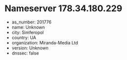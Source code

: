 # Nameserver 178.34.180.229

* as_number: 201776
* name: Unknown
* city: Simferopol
* country: UA
* organization: Miranda-Media Ltd
* version: Unknown
* dnssec: false

